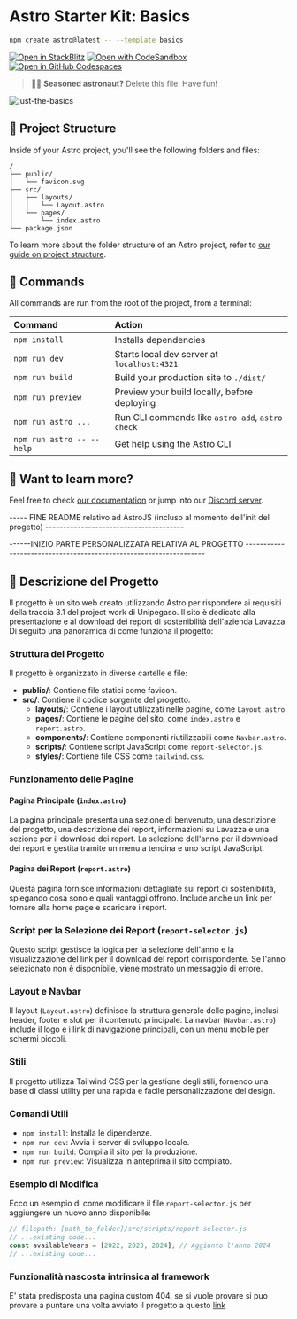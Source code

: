 # Astro Starter Kit: Basics

```sh
npm create astro@latest -- --template basics
```

[![Open in StackBlitz](https://developer.stackblitz.com/img/open_in_stackblitz.svg)](https://stackblitz.com/github/withastro/astro/tree/latest/examples/basics)
[![Open with CodeSandbox](https://assets.codesandbox.io/github/button-edit-lime.svg)](https://codesandbox.io/p/sandbox/github/withastro/astro/tree/latest/examples/basics)
[![Open in GitHub Codespaces](https://github.com/codespaces/badge.svg)](https://codespaces.new/withastro/astro?devcontainer_path=.devcontainer/basics/devcontainer.json)

> 🧑‍🚀 **Seasoned astronaut?** Delete this file. Have fun!

![just-the-basics](https://github.com/withastro/astro/assets/2244813/a0a5533c-a856-4198-8470-2d67b1d7c554)

## 🚀 Project Structure

Inside of your Astro project, you'll see the following folders and files:

```text
/
├── public/
│   └── favicon.svg
├── src/
│   ├── layouts/
│   │   └── Layout.astro
│   └── pages/
│       └── index.astro
└── package.json
```

To learn more about the folder structure of an Astro project, refer to [our guide on project structure](https://docs.astro.build/en/basics/project-structure/).

## 🧞 Commands

All commands are run from the root of the project, from a terminal:

| Command                   | Action                                           |
| :------------------------ | :----------------------------------------------- |
| `npm install`             | Installs dependencies                            |
| `npm run dev`             | Starts local dev server at `localhost:4321`      |
| `npm run build`           | Build your production site to `./dist/`          |
| `npm run preview`         | Preview your build locally, before deploying     |
| `npm run astro ...`       | Run CLI commands like `astro add`, `astro check` |
| `npm run astro -- --help` | Get help using the Astro CLI                     |

## 👀 Want to learn more?

Feel free to check [our documentation](https://docs.astro.build) or jump into our [Discord server](https://astro.build/chat).

----- FINE README relativo ad AstroJS (incluso al momento dell'init del progetto) ---------------------------------------

------INIZIO PARTE PERSONALIZZATA RELATIVA AL PROGETTO ------------------------------------------------------------------

## 📝 Descrizione del Progetto

Il progetto è un sito web creato utilizzando Astro per rispondere ai requisiti della traccia 3.1 del project work di Unipegaso.
Il sito è dedicato alla presentazione e al download dei report di sostenibilità dell'azienda Lavazza. 
Di seguito una panoramica di come funziona il progetto:

### Struttura del Progetto

Il progetto è organizzato in diverse cartelle e file:

- **public/**: Contiene file statici come favicon.
- **src/**: Contiene il codice sorgente del progetto.
  - **layouts/**: Contiene i layout utilizzati nelle pagine, come `Layout.astro`.
  - **pages/**: Contiene le pagine del sito, come `index.astro` e `report.astro`.
  - **components/**: Contiene componenti riutilizzabili come `Navbar.astro`.
  - **scripts/**: Contiene script JavaScript come `report-selector.js`.
  - **styles/**: Contiene file CSS come `tailwind.css`.

### Funzionamento delle Pagine

#### Pagina Principale (`index.astro`)

La pagina principale presenta una sezione di benvenuto, una descrizione del progetto, una descrizione dei report, informazioni su Lavazza e una sezione per il download dei report. La selezione dell'anno per il download dei report è gestita tramite un menu a tendina e uno script JavaScript.

#### Pagina dei Report (`report.astro`)

Questa pagina fornisce informazioni dettagliate sui report di sostenibilità, spiegando cosa sono e quali vantaggi offrono. Include anche un link per tornare alla home page e scaricare i report.

### Script per la Selezione dei Report (`report-selector.js`)

Questo script gestisce la logica per la selezione dell'anno e la visualizzazione del link per il download del report corrispondente. Se l'anno selezionato non è disponibile, viene mostrato un messaggio di errore.

### Layout e Navbar

Il layout (`Layout.astro`) definisce la struttura generale delle pagine, inclusi header, footer e slot per il contenuto principale. La navbar (`Navbar.astro`) include il logo e i link di navigazione principali, con un menu mobile per schermi piccoli.

### Stili

Il progetto utilizza Tailwind CSS per la gestione degli stili, fornendo una base di classi utility per una rapida e facile personalizzazione del design.

### Comandi Utili

- `npm install`: Installa le dipendenze.
- `npm run dev`: Avvia il server di sviluppo locale.
- `npm run build`: Compila il sito per la produzione.
- `npm run preview`: Visualizza in anteprima il sito compilato.

### Esempio di Modifica

Ecco un esempio di come modificare il file `report-selector.js` per aggiungere un nuovo anno disponibile:

```javascript
// filepath: [path_to_folder]/src/scripts/report-selector.js
// ...existing code...
const availableYears = [2022, 2023, 2024]; // Aggiunto l'anno 2024
// ...existing code...
```

### Funzionalità nascosta intrinsica al framework

E' stata predisposta una pagina custom 404, se si vuole provare si puo provare a puntare una volta avviato il progetto
a questo [link](localhost:4321/test404)
